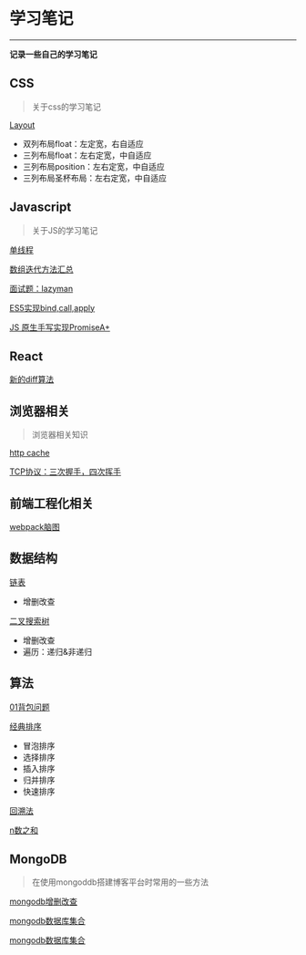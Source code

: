 # 学习笔记

---

**记录一些自己的学习笔记**

## CSS

> 关于css的学习笔记

[Layout](https://github.com/buynao/notes/blob/master/css/layout/style.css)
- 双列布局float：左定宽，右自适应
- 三列布局float：左右定宽，中自适应
- 三列布局position：左右定宽，中自适应
- 三列布局圣杯布局：左右定宽，中自适应

## Javascript

> 关于JS的学习笔记

[单线程](https://github.com/buynao/notes/blob/master/javascript/singleThreaded.md)

[数组迭代方法汇总](https://github.com/buynao/notes/blob/master/javascript/array/iteration.md)

[面试题：lazyman](https://github.com/buynao/notes/blob/master/javascript/lazyman/index.js)

[ES5实现bind,call,apply](https://github.com/buynao/notes/blob/master/javascript/bind/index.js)

[JS 原生手写实现PromiseA+](https://github.com/buynao/notes/blob/master/promise/index.js)


## React

[新的diff算法](https://github.com/buynao/notes/blob/master/react/Fiber&Diff.md)

## 浏览器相关

> 浏览器相关知识

[http cache](https://github.com/buynao/notes/blob/master/browser/httpCache.md)

[TCP协议：三次握手，四次挥手](https://www.processon.com/view/link/5cc6e156e4b09b16ffcd25d2)

## 前端工程化相关

[webpack脑图](http://assets.processon.com/chart_image/5cc2c012e4b06bcc138d6d6e.png?_=1556543302476)

## 数据结构

[链表](https://github.com/buynao/notes/blob/master/dataStructure/linkedList/index.js)
- 增删改查

[二叉搜索树](https://github.com/buynao/notes/blob/master/dataStructure/binarySearchTree/index.js)
- 增删改查
- 遍历：递归&非递归

## 算法

[01背包问题](https://github.com/buynao/notes/blob/master/algorithm/01knapsack/index.js)

[经典排序](https://github.com/buynao/notes/blob/master/algorithm/sort/index.js)
- 冒泡排序
- 选择排序
- 插入排序
- 归并排序
- 快速排序
 
[回溯法](https://github.com/buynao/notes/blob/master/algorithm/Backtracking/index.js)

[n数之和](https://github.com/buynao/notes/blob/master/algorithm/nsum/index.js)

## MongoDB

> 在使用mongoddb搭建博客平台时常用的一些方法

[mongodb增删改查](https://github.com/buynao/notes/blob/master/mongod/%E5%A2%9E%E5%88%A0%E6%94%B9%E6%9F%A5.md)

[mongodb数据库集合](https://github.com/buynao/notes/blob/master/mongod/%E6%95%B0%E6%8D%AE%E5%BA%93%E9%9B%86%E5%90%88.md)

[mongodb数据库集合](https://github.com/buynao/notes/blob/master/mongod/%E6%98%A0%E5%B0%84%2C%E9%99%90%E5%88%B6%E8%AE%B0%E5%BD%95.md)